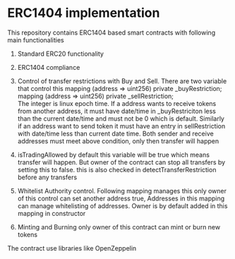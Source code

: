 # ERC1404 implementation 

This repository contains ERC1404 based smart contracts with following main functionalities  

1.  Standard ERC20 functionality

2.  ERC1404 compliance

3.  Control of transfer restrictions with Buy and Sell. There are two variable that control this
	mapping (address => uint256) private _buyRestriction;  
	mapping (address => uint256) private _sellRestriction;	
The integer is linux epoch time.  If a address wants to receive tokens from another address, it must have date/time in _buyRestriciton less than the current date/time and must not be 0 which is default. Similarly if an address want to send token it must have an entry in  sellRestriction with date/time less than current date time.  Both sender and receive addresses must meet above condition, only then transfer will happen 

4.  isTradingAllowed     by default this variable will be true which means transfer will happen.  But owner of the contract can stop all transfers by setting this to false.  this is also checked in detectTransferRestriction before any transfers

5.  Whitelist Authority control.       Following mapping manages this
only owner of this control can set another address true,  Addresses in this mapping can manage whitelisting of addresses. Owner is by default added in this mapping in constructor 

6.  Minting and Burning     only owner of this contract can mint or burn new tokens

The contract use libraries like OpenZeppelin 